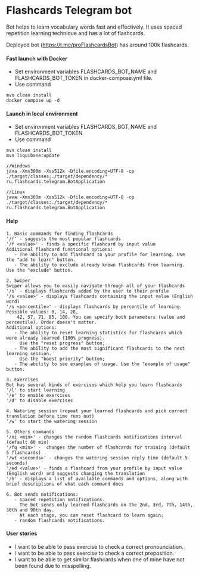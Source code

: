# Flashcards Telegram bot
Bot helps to learn vocabulary words fast and effectively. It uses spaced repetition learning technique and has a lot of flashcards.

Deployed bot (https://t.me/proFlashcardsBot) has around 100k flashcards.


#### Fast launch with Docker 
- Set environment variables FLASHCARDS_BOT_NAME and FLASHCARDS_BOT_TOKEN in docker-compose.yml file.
- Use command
```
mvn clean install
docker compose up -d
```

#### Launch in local environment  
- Set environment variables FLASHCARDS_BOT_NAME and FLASHCARDS_BOT_TOKEN
- Use command
```
mvn clean install
mvn liquibase:update

//Windows
java -Xmx300m -Xss512k -Dfile.encoding=UTF-8 -cp ./target/classes;./target/dependency/* ru.flashcards.telegram.BotApplication

//Linux
java -Xmx300m -Xss512k -Dfile.encoding=UTF-8 -cp ./target/classes:./target/dependency/* ru.flashcards.telegram.BotApplication
```

#### Help
```
1. Basic commands for finding flashcards
'/f' - suggests the most popular flashcards
'/f <value>' - finds a specific flashcard by input value
Additional flashcard functional options:
   - The ability to add flashcard to your profile for learning. Use the "add to learn" button. 
   - The ability to exclude already known flashcards from learning. Use the "exclude" button. 

2. Swiper
Swiper allows you to easily navigate through all of your flashcards
'/s' - displays flashcards added by the user to their profile
'/s <value>' - displays flashcards containing the input value (English word)
'/s <percentile>' - displays flashcards by percentile of learning. Possible values: 0, 14, 28, 
    42, 57, 71, 85, 100. You can specify both parameters (value and percentile). Order doesn't matter.
Additional options:
   - The ability to reset learning statistics for flashcards which were already learned (100% progress). 
     Use the "reset progress" button;
   - The ability to add the most significant flashcards to the next learning session. 
     Use the "boost priority" button;
   - The ability to see examples of usage. Use the "example of usage" button.

3. Exercises
Bot has several kinds of exercises which help you learn flashcards
'/l' to start learning
'/e' to enable exercises 
'/d' to disable exercises

4. Watering session (repeat your learned flashcards and pick correct translation before time runs out)
'/w' to start the watering session

5. Others commands
'/ni <min>' - changes the random flashcards notifications interval (default 60 min) 
'/fq <min>' -  changes the number of flashcards for training (default 5 flashcards)
'/wt <seconds>' - changes the watering session reply time (default 5 seconds)
'/ed <value>' - finds a flashcard from your profile by input value (English word) and suggests changing the translation
'/h' - displays a list of available commands and options, along with brief descriptions of what each command does

6. Bot sends notifications:
   - spaced repetition notifications. 
     The bot sends only learned flashcards on the 2nd, 3rd, 7th, 14th, 30th and 90th day. 
     At each stage, you can reset flashcard to learn again;
   - random flashcards notifications.
```

#### User stories
  
- I want to be able to pass exercise to check a correct pronounciation.
- I want to be able to pass exercise to check a correct preposition.
- I want to be able to get similar flashcards when one of mine have not been found due to misspelling.  

 
  
   
